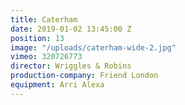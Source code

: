 ```yaml
---
title: Caterham
date: 2019-01-02 13:45:00 Z
position: 13
image: "/uploads/caterham-wide-2.jpg"
vimeo: 320726773
director: Wriggles & Robins
production-company: Friend London
equipment: Arri Alexa
---
```


